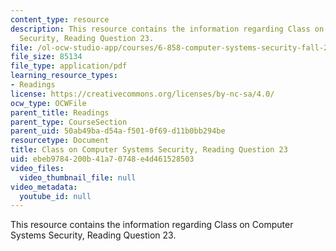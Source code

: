 ```yaml
---
content_type: resource
description: This resource contains the information regarding Class on Computer Systems
  Security, Reading Question 23.
file: /ol-ocw-studio-app/courses/6-858-computer-systems-security-fall-2014/ebeb9784200b41a70748e4d461528503_MIT6_858F14_Reading23.pdf
file_size: 85134
file_type: application/pdf
learning_resource_types:
- Readings
license: https://creativecommons.org/licenses/by-nc-sa/4.0/
ocw_type: OCWFile
parent_title: Readings
parent_type: CourseSection
parent_uid: 50ab49ba-d54a-f501-0f69-d11b0bb294be
resourcetype: Document
title: Class on Computer Systems Security, Reading Question 23
uid: ebeb9784-200b-41a7-0748-e4d461528503
video_files:
  video_thumbnail_file: null
video_metadata:
  youtube_id: null
---
```

This resource contains the information regarding Class on Computer Systems Security, Reading Question 23.